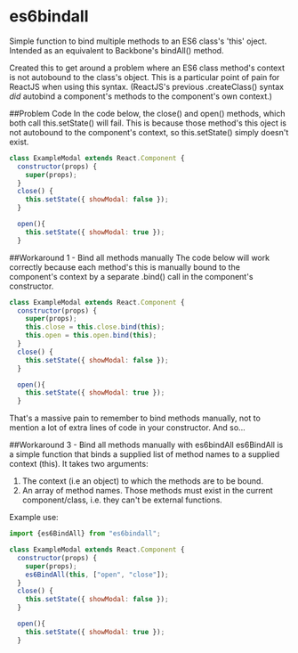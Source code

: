 # es6bindall

Simple function to bind multiple methods to an ES6 class's 'this' oject. Intended as an equivalent to Backbone's bindAll() method.

Created this to get around a problem where an ES6 class method's context is not autobound to the class's object.  This is a particular point of pain for ReactJS when using this syntax.  (ReactJS's previous .createClass() syntax _did_ autobind a component's methods to the component's own context.)

##Problem Code
In the code below, the close() and open() methods, which both call this.setState() will fail.  This is because those method's this oject is not autobound to the component's context, so this.setState() simply doesn't exist.
```javascript
class ExampleModal extends React.Component {
  constructor(props) {
    super(props);
  }
  close() {
    this.setState({ showModal: false });
  }

  open(){
    this.setState({ showModal: true });
  }
  ```

##Workaround 1 - Bind all methods manually
The code below will work correctly because each method's this is manually bound to the component's context by a separate .bind() call in the component's constructor.

```javascript
class ExampleModal extends React.Component {
  constructor(props) {
    super(props);
    this.close = this.close.bind(this);
    this.open = this.open.bind(this);
  }
  close() {
    this.setState({ showModal: false });
  }

  open(){
    this.setState({ showModal: true });
  }
  ```

That's a massive pain to remember to bind methods manually, not to mention a lot of extra lines of code in your constructor.  And so...


##Workaround 3 - Bind all methods manually with es6bindAll
es6BindAll is a simple function that binds a supplied list of method names to a supplied context (this).  It takes two arguments:

1. The context (i.e an object) to which the methods are to be bound.
2. An array of method names.  Those methods must exist in the current component/class, i.e. they can't be external functions.

Example use:
```javascript
import {es6BindAll} from "es6bindall";

class ExampleModal extends React.Component {
  constructor(props) {
    super(props);
    es6BindAll(this, ["open", "close"]);
  }
  close() {
    this.setState({ showModal: false });
  }

  open(){
    this.setState({ showModal: true });
  }
  ```
  
